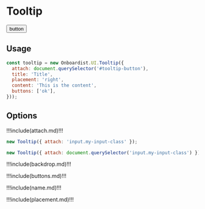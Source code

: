 # Tooltip

<div class="example">
  <button id="tooltip-button" @click="showTip()">button</button>
</div>

## Usage

```js
const tooltip = new Onboardist.UI.Tooltip({
  attach: document.querySelector('#tooltip-button'),
  title: 'Title',
  placement: 'right',
  content: 'This is the content',
  buttons: ['ok'],
}));
```

## Options

!!!include(attach.md)!!!

```js
new Tooltip({ attach: 'input.my-input-class' });

new Tooltip({ attach: document.querySelector('input.my-input-class') });
```

!!!include(backdrop.md)!!!

!!!include(buttons.md)!!!

!!!include(name.md)!!!

!!!include(placement.md)!!!

<!-- * *highlight:* outline the target element to draw attention to it.
  * Allowed options:
    * `true`: use default highlight
    * `'glow'`: surround element with a glowing border
    * `'border'`: surround element with a solid colored border -->

<script>
  export default {
    props: ['slot-key'],
    data: () => ({
      destroyables: [],
    }),
    mounted() {
      Onboardist.UI.configure({
        components: [
          {
            component: 'tooltip',
            name: 'demo-tip',
            args: {
              attach: '#tooltip-button',
              // placement: 'right',
              content: 'This is the content',
              buttons: ['ok'],
              events: {
                'show-tip': 'show',
              },
            },
          },
        ],
      });
      Onboardist.UI.fire('show-tip');
    },
    methods: {
      showTip() {
        Onboardist.UI.fire('show-tip');
      }
    },
    destroyed() {
      Onboardist.UI.reset()
    },
  }
</script>